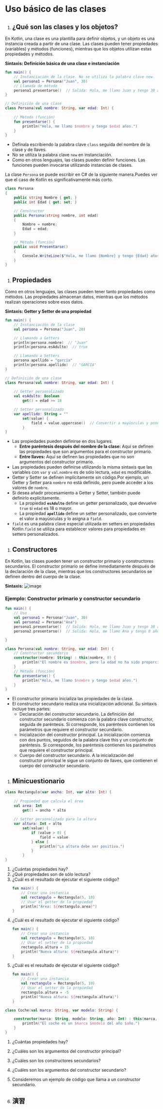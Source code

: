 # Uso básico de las clases

1. ## ¿Qué son las clases y los objetos?
En Kotlin, una clase es una plantilla para definir objetos, y un objeto es una instancia creada a partir de una clase. Las clases pueden tener propiedades (variables) y métodos (funciones), mientras que los objetos utilizan estas propiedades y métodos.

**Sintaxis: Definición básica de una clase e instanciación**
```kotlin
fun main() {
    // Instanciación de la clase. No se utiliza la palabra clave new.
    val persona1 = Persona("Juan", 30)
    // Llamada de método
    persona1.presentarse()  // Salida: Hola, me llamo Juan y tengo 30 años.
}

// Definición de una clase
class Persona(val nombre: String, var edad: Int) {
    
    // Método (función)
    fun presentarse() {
        println("Hola, me llamo $nombre y tengo $edad años.")
    }
}
```
- Defínala escribiendo la palabra clave `class` seguida del nombre de la clase y de llaves.
- No se utiliza la palabra clave `new` en instanciación.
- Como en otros lenguajes, las clases pueden definir funciones. Las funciones pueden invocarse utilizando instancias de clases.

La clase `Persona` se puede escribir en C# de la siguiente manera.Puedes ver que el caso de Kotlin es significativamente más corto.
```csharp
class Persona
{
    public string Nombre { get; }
    public int Edad { get; set; }

    // Constructor
    public Persona(string nombre, int edad)
    {
        Nombre = nombre;
        Edad = edad;
    }

    // Método (función)
    public void Presentarse()
    {
        Console.WriteLine($"Hola, me llamo {Nombre} y tengo {Edad} años.");
    }
}
```

1. ## Propiedades
Como en otros lenguajes, las clases pueden tener tanto propiedades como métodos. Las propiedades almacenan datos, mientras que los métodos realizan operaciones sobre esos datos.

**Sintaxis: Getter y Setter de una propiedad**
```kotlin
fun main() {
    // Instanciación de la clase
    val persona = Persona("Juan", 20)

    // Llamando a Getters
    println(persona.nombre)  // "Juan"
    println(persona.esAdulto)  // true

    // Llamando a Setters
    persona.apellido = "garcia"
    println(persona.apellido)  // "GARCIA"
}

// Definición de una clase
class Persona(val nombre: String, var edad: Int) {
    
    // Getter personalizado
    val esAdulto: Boolean
        get() = edad >= 18

    // Setter personalizado
    var apellido: String = ""
        set(value) {
            field = value.uppercase()  // Convertir a mayúsculas y poner
        }
}
```
- Las propiedades pueden definirse en dos lugares.
  - **Entre paréntesis después del nombre de la clase:** Aquí se definen las propiedades que son argumentos para el constructor primario.
  - **Entre llaves:** Aquí se definen las propiedades que no son argumentos del constructor primario.
- Las propiedades pueden definirse utilizando la misma sintaxis que las variables con `var` y `val`.`nombre` es de sólo lectura, `edad` es modificable.
- Getter y Setter se definen implícitamente sin código.Por ejemplo, un Getter y Setter para `nombre` no está definido, pero puede acceder a los valores de `nombre`.
- Si desea añadir procesamiento a Getter y Setter, también puede definirlo explícitamente.
  - La propiedad **`esAdulto`** define un getter personalizado, que devuelve `true` si `edad` es 18 o mayor.
  - La propiedad **`apellido`** define un setter personalizado, que convierte el valor a mayúsculas y lo asigna a `field`.
- `field` es una palabra clave especial utilizada en setters en propiedades Kotlin.`field` se utiliza para establecer valores para propiedades en setters personalizados.

1. ## Constructores
En Kotlin, las clases pueden tener un constructor primario y constructores secundarios. El constructor primario se define inmediatamente después de la declaración de la clase, mientras que los constructores secundarios se definen dentro del cuerpo de la clase.

**Sintaxis:**
![image](https://github.com/user-attachments/assets/fed18b1b-9d64-446f-90fb-9b9a9a334d66)

### **Ejemplo: Constructor primario y constructor secundario**
```kotlin
fun main() {
    // Uso
    val persona1 = Persona("Juan", 30)
    val persona2 = Persona("Ana")
    persona1.presentarse()  // Salida: Hola, me llamo Juan y tengo 30 años.
    persona2.presentarse()  // Salida: Hola, me llamo Ana y tengo 0 años.

}

class Persona(val nombre: String, var edad: Int) {
    // Constructor secundario
    constructor(nombre: String) : this(nombre, 0) {
        println("El nombre es $nombre, pero la edad no ha sido proporcionada.")
    }
    // Método (función)
    fun presentarse() {
        println("Hola, me llamo $nombre y tengo $edad años.")
    }
}
```
- El constructor primario inicializa las propiedades de la clase.
- El constructor secundario realiza una inicialización adicional. Su sintaxis incluye tres partes:
  - Declaración del constructor secundario. La definición del constructor secundario comienza con la palabra clave constructor, seguida de paréntesis. Si corresponde, los paréntesis contienen los parámetros que requiere el constructor secundario.
  - Inicialización del constructor principal. La inicialización comienza con dos puntos, seguidos de la palabra clave this y un conjunto de paréntesis. Si corresponde, los paréntesis contienen los parámetros que requiere el constructor principal.
  - Cuerpo del constructor secundario. A la inicialización del constructor principal le sigue un conjunto de llaves, que contienen el cuerpo del constructor secundario.

1. ## Minicuestionario

```kotlin
class Rectangulo(var ancho: Int, var alto: Int) {
    
    // Propiedad que calcula el área
    val area: Int
        get() = ancho * alto
    
    // Setter personalizado para la altura
    var altura: Int = alto
        set(value) {
            if (value > 0) {
                field = value
            } else {
                println("La altura debe ser positiva.")
            }
        }
}
```
  1. ¿Cuántas propiedades hay?
  1. ¿Qué propiedades son de sólo lectura?
  1. ¿Cuál es el resultado de ejecutar el siguiente código?
      ```kotlin
      fun main() {
          // Crear una instancia
          val rectangulo = Rectangulo(5, 10)
          // Usar el getter de la propiedad
          println("Área: ${rectangulo.area}")
      }
      ```
  1. ¿Cuál es el resultado de ejecutar el siguiente código?
      ```kotlin
      fun main() {
          // Crear una instancia
          val rectangulo = Rectangulo(5, 10)
          // Usar el setter de la propiedad
          rectangulo.altura = 15
          println("Nueva altura: ${rectangulo.altura}")
      }
      ```
  1. ¿Cuál es el resultado de ejecutar el siguiente código?
      ```kotlin
      fun main() {
          // Crear una instancia
          val rectangulo = Rectangulo(5, 10)
          // Usar el setter de la propiedad
          rectangulo.altura = -5
          println("Nueva altura: ${rectangulo.altura}")
      }
      ```

```kotlin
class Coche(val marca: String, var modelo: String) {

    constructor(marca: String, modelo: String, año: Int) : this(marca, modelo) {
        println("El coche es un $marca $modelo del año $año.")
    }
}
```
  1. ¿Cuántas propiedades hay?
  1. ¿Cuáles son los argumentos del constructor principal?
  1. ¿Cuáles son los constructores secundarios?
  1. ¿Cuáles son los argumentos del constructor secundario?
  1. Consideremos un ejemplo de código que llama a un constructor secundario.

1. ## 演習
